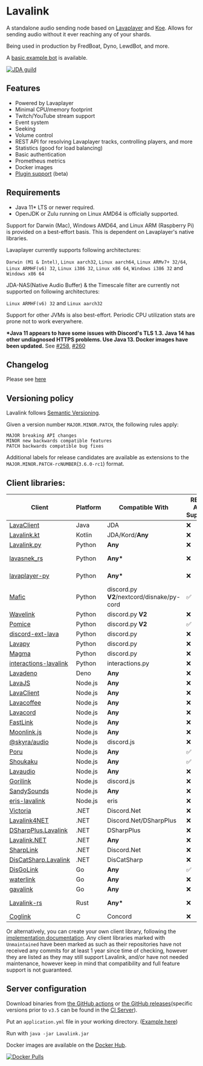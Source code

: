 # Lavalink
A standalone audio sending node based on [Lavaplayer](https://github.com/sedmelluq/lavaplayer) and [Koe](https://github.com/KyokoBot/koe).
Allows for sending audio without it ever reaching any of your shards.

Being used in production by FredBoat, Dyno, LewdBot, and more.

A [basic example bot](Testbot) is available.

[![JDA guild](https://discordapp.com/api/guilds/125227483518861312/embed.png?style=banner2)](https://discord.gg/jtAWrzU)

## Features
* Powered by Lavaplayer
* Minimal CPU/memory footprint
* Twitch/YouTube stream support
* Event system
* Seeking
* Volume control
* REST API for resolving Lavaplayer tracks, controlling players, and more
* Statistics (good for load balancing)
* Basic authentication
* Prometheus metrics
* Docker images
* [Plugin support](PLUGINS.md) (beta)

## Requirements

* Java 11* LTS or newer required.
* OpenJDK or Zulu running on Linux AMD64 is officially supported.

Support for Darwin (Mac), Windows AMD64, and Linux ARM (Raspberry Pi) is provided on a best-effort basis. This is dependent on Lavaplayer's native libraries.

Lavaplayer currently supports following architectures: 

`Darwin (M1 & Intel)`, `Linux aarch32`, `Linux aarch64`, `Linux ARMv7+ 32/64`, `Linux ARMHF(v6) 32`, `Linux i386 32`, `Linux x86 64`, `Windows i386 32` and `Windows x86 64`

JDA-NAS(Native Audio Buffer) & the Timescale filter are currently not supported on following architectures: 

`Linux ARMHF(v6) 32` and `Linux aarch32`


Support for other JVMs is also best-effort. Periodic CPU utilization stats are prone not to work everywhere.

**\*Java 11 appears to have some issues with Discord's TLS 1.3. Java 14 has other undiagnosed HTTPS problems. Use Java 13. Docker images have been updated.** See [#258](https://github.com/freyacodes/Lavalink/issues/258), [#260](https://github.com/freyacodes/Lavalink/issues/260)

## Changelog

Please see [here](CHANGELOG.md)

## Versioning policy

Lavalink follows [Semantic Versioning](https://semver.org/).

Given a version number `MAJOR.MINOR.PATCH`, the following rules apply:

    MAJOR breaking API changes
    MINOR new backwards compatible features
    PATCH backwards compatible bug fixes

Additional labels for release candidates are available as extensions to the `MAJOR.MINOR.PATCH-rcNUMBER`(`3.6.0-rc1`) format.


## Client libraries:
| Client                                                                                                | Platform | Compatible With                            | REST API Support | Additional Information          |
|-------------------------------------------------------------------------------------------------------|----------|--------------------------------------------|------------------|---------------------------------|
| [LavaClient](https://github.com/HoneycombsTeam/LavaClient)                                            | Java     | JDA                                        | ❌               | Archived                        |
| [Lavalink.kt](https://github.com/DRSchlaubi/lavalink.kt)                                              | Kotlin   | JDA/Kord/**Any**                           | ❌               | Kotlin Coroutines               |
| [Lavalink.py](https://github.com/Devoxin/Lavalink.py)                                                 | Python   | **Any**                                    | ❌               |                                 |
| [lavasnek_rs](https://github.com/vicky5124/lavasnek_rs)                                               | Python   | **Any\***                                  | ❌               | *`asyncio`-based libraries only |
| [lavaplayer-py](https://github.com/HazemMeqdad/lavaplayer)                                            | Python   | **Any\***                                  | ❌               | *`asyncio`-based libraries only |
| [Mafic](https://github.com/ooliver1/mafic)                                                            | Python   | discord.py **V2**/nextcord/disnake/py-cord | ✅               |                                 |
| [Wavelink](https://github.com/PythonistaGuild/Wavelink)                                               | Python   | discord.py **V2**                          | ❌               |                                 |
| [Pomice](https://github.com/cloudwithax/pomice)                                                       | Python   | discord.py **V2**                          | ✅               |                                 |
| [discord-ext-lava](https://github.com/Axelware/discord-ext-lava)                                      | Python   | discord.py                                 | ❌               |                                 |
| [Lavapy](https://github.com/Aspect1103/Lavapy)                                                        | Python   | discord.py                                 | ❌               |                                 |
| [Magma](https://github.com/initzx/magma)                                                              | Python   | discord.py                                 | ❌               |                                 |
| [interactions-lavalink](https://github.com/interactions-py/lavalink)                                  | Python   | interactions.py                            | ❌               |                                 |
| [Lavadeno](https://github.com/lavaclient/lavadeno)                                                    | Deno     | **Any**                                    | ❌               |                                 |
| [LavaJS](https://github.com/OverleapTechnologies/LavaJS)                                              | Node.js  | **Any**                                    | ❌               |                                 |
| [LavaClient](https://github.com/lavaclient/lavaclient)                                                | Node.js  | **Any**                                    | ❌               |                                 |
| [Lavacoffee](https://github.com/XzFirzal/lavacoffee)                                                  | Node.js  | **Any**                                    | ❌               |                                 |
| [Lavacord](https://github.com/lavacord/lavacord)                                                      | Node.js  | **Any**                                    | ❌               |                                 |
| [FastLink](https://github.com/ThePedroo/FastLink)                                                     | Node.js  | **Any**                                    | ❌               |                                 |
| [Moonlink.js](https://github.com/1Lucas1apk/moonlink.js)                                              | Node.js  | **Any**                                    | ❌               |                                 |
| [@skyra/audio](https://github.com/skyra-project/audio)                                                | Node.js  | discord.js                                 | ❌               | Archived                        |
| [Poru](https://github.com/parasop/poru)                                                               | Node.js  | **Any**                                    | ✅               |                                 |
| [Shoukaku](https://github.com/Deivu/Shoukaku)                                                         | Node.js  | **Any**                                    | ✅               |                                 |
| [Lavaudio](https://github.com/rilysh/lavaudio)                                                        | Node.js  | **Any**                                    | ❌               |                                 |
| [Gorilink](https://github.com/Gorillas-Team/Gorilink)                                                 | Node.js  | discord.js                                 | ❌               | Archived/Unmaintained           |
| [SandySounds](https://github.com/MrJohnCoder/SandySounds)                                             | Node.js  | **Any**                                    | ❌               | Unmaintained                    |
| [eris-lavalink](https://github.com/briantanner/eris-lavalink)                                         | Node.js  | eris                                       | ❌               | Unmaintained                    |
| [Victoria](https://github.com/Yucked/Victoria)                                                        | .NET     | Discord.Net                                | ❌               |                                 |
| [Lavalink4NET](https://github.com/angelobreuer/Lavalink4NET)                                          | .NET     | Discord\.Net/DSharpPlus                    | ❌               |                                 |
| [DSharpPlus.Lavalink](https://github.com/DSharpPlus/DSharpPlus/tree/master/DSharpPlus.Lavalink)       | .NET     | DSharpPlus                                 | ❌               |                                 |
| [Lavalink.NET](https://github.com/Dev-Yukine/Lavalink.NET)                                            | .NET     | **Any**                                    | ❌               | Unmaintained                    |
| [SharpLink](https://github.com/Devoxin/SharpLink)                                                     | .NET     | Discord.Net                                | ❌               | Unmaintained                    |
| [DisCatSharp.Lavalink](https://github.com/Aiko-IT-Systems/DisCatSharp/tree/main/DisCatSharp.Lavalink) | .NET     | DisCatSharp                                | ❌               |                                 |
| [DisGoLink](https://github.com/disgoorg/disgolink)                                                    | Go       | **Any**                                    | ✅               |                                 |
| [waterlink](https://github.com/lukasl-dev/waterlink)                                                  | Go       | **Any**                                    | ❌               |                                 |
| [gavalink](https://github.com/foxbot/gavalink)                                                        | Go       | **Any**                                    | ❌               | Unmaintained                    |
| [Lavalink-rs](https://gitlab.com/vicky5124/lavalink-rs)                                               | Rust     | **Any\***                                  | ❌               | *`tokio`-based libraries only   |
| [Coglink](https://github.com/ThePedroo/Coglink)                                                       | C        | Concord                                    | ❌               |                                 |

Or alternatively, you can create your own client library, following the [implementation documentation](https://github.com/freyacodes/Lavalink/blob/master/IMPLEMENTATION.md).
Any client libraries marked with `Unmaintained` have been marked as such as their repositories have not received any commits for at least 1 year since time of checking,
however they are listed as they may still support Lavalink, and/or have not needed maintenance, however keep in mind that compatibility and full feature support is not guaranteed.

## Server configuration
Download binaries from [the GitHub actions](https://github.com/freyacodes/Lavalink/actions) or [the GitHub releases](https://github.com/freyacodes/Lavalink/releases)(specific versions prior to `v3.5` can be found in the [CI Server](https://ci.fredboat.com/viewLog.html?buildId=lastSuccessful&buildTypeId=Lavalink_Build&tab=artifacts&guest=1)). 

Put an `application.yml` file in your working directory. ([Example here](https://github.com/freyacodes/Lavalink/blob/master/LavalinkServer/application.yml.example))

Run with `java -jar Lavalink.jar`

Docker images are available on the [Docker Hub](https://hub.docker.com/r/fredboat/lavalink/).

[![Docker Pulls](https://img.shields.io/docker/pulls/fredboat/lavalink.svg)](https://hub.docker.com/r/fredboat/lavalink/)
